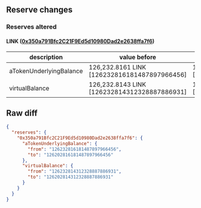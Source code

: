 ## Reserve changes

### Reserves altered

#### LINK ([0x350a791Bfc2C21F9Ed5d10980Dad2e2638ffa7f6](https://optimistic.etherscan.io/address/0x350a791Bfc2C21F9Ed5d10980Dad2e2638ffa7f6))

| description | value before | value after |
| --- | --- | --- |
| aTokenUnderlyingBalance | 126,232.8161 LINK [126232816181487897966456] | 126,202.8161 LINK [126202816181487897966456] |
| virtualBalance | 126,232.8143 LINK [126232814312328887886931] | 126,202.8143 LINK [126202814312328887886931] |


## Raw diff

```json
{
  "reserves": {
    "0x350a791Bfc2C21F9Ed5d10980Dad2e2638ffa7f6": {
      "aTokenUnderlyingBalance": {
        "from": "126232816181487897966456",
        "to": "126202816181487897966456"
      },
      "virtualBalance": {
        "from": "126232814312328887886931",
        "to": "126202814312328887886931"
      }
    }
  }
}
```